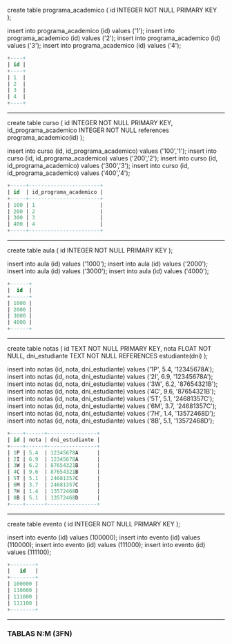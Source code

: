 create table programa_academico (
id INTEGER NOT NULL PRIMARY KEY 	
);

insert into programa_academico (id) values ('1');
insert into programa_academico (id) values ('2');
insert into programa_academico (id) values ('3');
insert into programa_academico (id) values ('4');

```sql
+----+
| id |
+----+
| 1  |
| 2  |
| 3  |
| 4  |
+----+

```

___

create table curso (
	id INTEGER NOT NULL PRIMARY KEY,
 	id_programa_academico INTEGER NOT NULL		references programa_academico(id)
);

insert into curso (id, id_programa_academico) values ('100','1');
insert into curso (id, id_programa_academico) values ('200','2');
insert into curso (id, id_programa_academico) values ('300','3');
insert into curso (id, id_programa_academico) values ('400','4');


```sql
+-----+-----------------------+
| id  | id_programa_academico |
+-----+-----------------------+
| 100 | 1                     |
| 200 | 2                     |
| 300 | 3                     |
| 400 | 4                     |
+-----+-----------------------+

```

___

create table aula (
	id INTEGER NOT NULL PRIMARY KEY
);

insert into aula (id) values ('1000');
insert into aula (id) values ('2000');
insert into aula (id) values ('3000');
insert into aula (id) values ('4000');

```sql
+------+
|  id  |
+------+
| 1000 |
| 2000 |
| 3000 |
| 4000 |
+------+

```

___


create table notas (
	id TEXT NOT NULL PRIMARY KEY,
	nota FLOAT NOT NULL,
	dni_estudiante TEXT NOT NULL REFERENCES estudiante(dni)
);

insert into notas (id, nota, dni_estudiante) values ('1P', 5.4, '12345678A');
insert into notas (id, nota, dni_estudiante) values ('2I', 6.9, '12345678A');
insert into notas (id, nota, dni_estudiante) values ('3W', 6.2, '87654321B');
insert into notas (id, nota, dni_estudiante) values ('4C', 9.6, '87654321B');
insert into notas (id, nota, dni_estudiante) values ('5T', 5.1, '24681357C');
insert into notas (id, nota, dni_estudiante) values ('6M', 3.7, '24681357C');
insert into notas (id, nota, dni_estudiante) values ('7H', 1.4, '13572468D');
insert into notas (id, nota, dni_estudiante) values ('8B', 5.1, '13572468D');


```sql
+----+------+----------------+
| id | nota | dni_estudiante |
+----+------+----------------+
| 1P | 5.4  | 12345678A      |
| 2I | 6.9  | 12345678A      |
| 3W | 6.2  | 87654321B      |
| 4C | 9.6  | 87654321B      |
| 5T | 5.1  | 24681357C      |
| 6M | 3.7  | 24681357C      |
| 7H | 1.4  | 13572468D      |
| 8B | 5.1  | 13572468D      |
+----+------+----------------+

```

___



create table evento (
	id INTEGER NOT NULL PRIMARY KEY
); 

insert into evento (id) values (100000);
insert into evento (id) values (110000);
insert into evento (id) values (111000);
insert into evento (id) values (111100);

```sql
+--------+
|   id   |
+--------+
| 100000 |
| 110000 |
| 111000 |
| 111100 |
+--------+

```
___
### TABLAS N:M (3FN)


